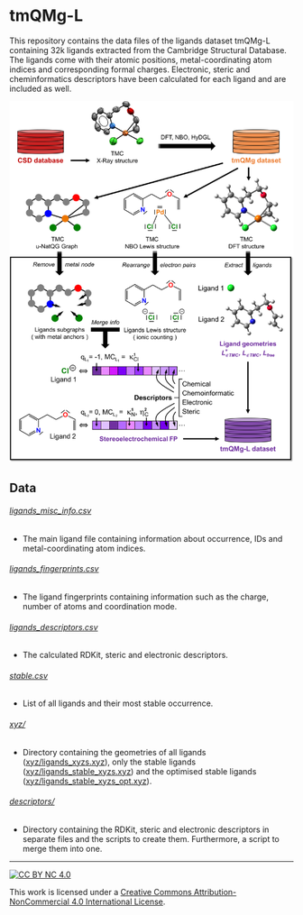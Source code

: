 # tmQMg-L

This repository contains the data files of the ligands dataset tmQMg-L containing 32k ligands extracted from the Cambridge Structural Database. The ligands come with their atomic positions, metal-coordinating atom indices and corresponding formal charges. Electronic, steric and cheminformatics descriptors have been calculated for each ligand and are included as well.

![tmQMg-L_Figure](tmQMg-L.png)

## Data

###### [ligands_misc_info.csv](ligands_misc_info.csv)
- The main ligand file containing information about occurrence, IDs and metal-coordinating atom indices.

###### [ligands_fingerprints.csv](ligands_fingerprints.csv)
- The ligand fingerprints containing information such as the charge, number of atoms and coordination mode.

###### [ligands_descriptors.csv](ligands_descriptors.csv)
- The calculated RDKit, steric and electronic descriptors.

###### [stable.csv](stable.csv)
- List of all ligands and their most stable occurrence.

###### [xyz/](xyz/)
- Directory containing the geometries of all ligands ([xyz/ligands_xyzs.xyz](xyz/ligands_xyzs.xyz)), only the stable ligands ([xyz/ligands_stable_xyzs.xyz](xyz/ligands_stable_xyzs.xyz)) and the optimised stable ligands ([xyz/ligands_stable_xyzs_opt.xyz](xyz/ligands_stable_xyzs_opt.xyz)).

###### [descriptors/](descriptors/)
- Directory containing the RDKit, steric and electronic descriptors in separate files and the scripts to create them. Furthermore, a script to merge them into one.
---

[![CC BY NC 4.0][cc-by-nc-image]][cc-by-nc]

This work is licensed under a
[Creative Commons Attribution-NonCommercial 4.0 International License][cc-by-nc].

[cc-by-nc]: http://creativecommons.org/licenses/by-nc/4.0/
[cc-by-nc-image]: https://i.creativecommons.org/l/by-nc/4.0/88x31.png
